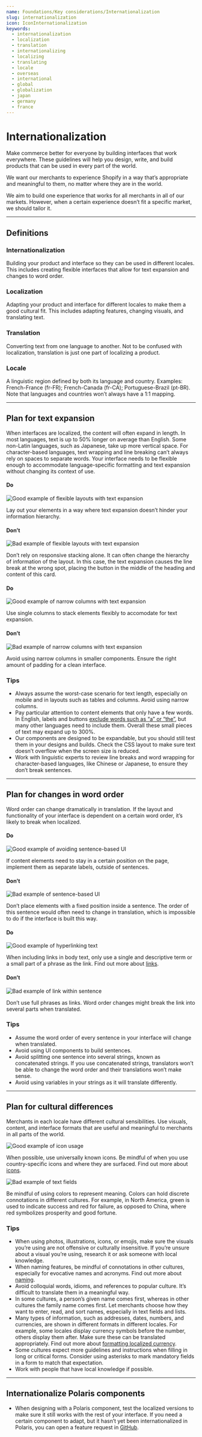 ```yaml
---
name: Foundations/Key considerations/Internationalization
slug: internationalization
icon: IconInternationalization
keywords:
  - internationalization
  - localization
  - translation
  - internationalizing
  - localizing
  - translating
  - locale
  - overseas
  - international
  - global
  - globalization
  - japan
  - germany
  - france
---
```


# Internationalization

Make commerce better for everyone by building interfaces that work everywhere. These guidelines will help you design, write, and build products that can be used in every part of the world.

We want our merchants to experience Shopify in a way that’s appropriate and meaningful to them, no matter where they are in the world.

We aim to build one experience that works for all merchants in all of our markets. However, when a certain experience doesn’t fit a specific market, we should tailor it.

---

## Definitions <!-- nav:skipsection -->

### Internationalization

Building your product and interface so they can be used in different locales. This includes creating flexible interfaces that allow for text expansion and changes to word order.

### Localization

Adapting your product and interface for different locales to make them a good cultural fit. This includes adapting features, changing visuals, and translating text.

### Translation

Converting text from one language to another. Not to be confused with localization, translation is just one part of localizing a product.

### Locale

A linguistic region defined by both its language and country. Examples:
French-France (fr-FR); French-Canada (fr-CA); Portuguese-Brazil (pt-BR). Note that languages and countries won’t always have a 1:1 mapping.

---

## Plan for text expansion

When interfaces are localized, the content will often expand in length. In most languages, text is up to 50% longer on average than English. Some non-Latin languages, such as Japanese, take up more vertical space. For character-based languages, text wrapping and line breaking can’t always rely on spaces to separate words. Your interface needs to be flexible enough to accommodate language-specific formatting and text expansion without changing its context of use.

<!-- usageblock -->

#### Do

![Good example of flexible layouts with text expansion](/public_images/internationalization-page/info-hierarchy-do@2x.png)

Lay out your elements in a way where text expansion doesn’t hinder your information hierarchy.

#### Don’t

![Bad example of flexible layouts with text expansion](/public_images/internationalization-page/info-hierarchy-dont@2x.png)

Don’t rely on responsive stacking alone. It can often change the hierarchy of information of the layout. In this case, the text expansion causes the line break at the wrong spot, placing the button in the middle of the heading and content of this card.

<!-- end -->

<!-- usageblock -->

#### Do

![Good example of narrow columns with text expansion](/public_images/internationalization-page/narrow-columns-do@2x.png)

Use single columns to stack elements flexibly to accomodate for text expansion.

#### Don’t

![Bad example of narrow columns with text expansion](/public_images/internationalization-page/narrow-columns-dont@2x.png)

Avoid using narrow columns in smaller components. Ensure the right amount of padding for a clean interface.

<!-- end -->

### Tips

- Always assume the worst-case scenario for text length, especially on mobile and in layouts such as tables and columns. Avoid using narrow columns.
- Pay particular attention to content elements that only have a few words. In English, labels and buttons [exclude words such as “a” or “the”](/content/actionable-language#section-buttons), but many other languages need to include them. Overall these small pieces of text may expand up to 300%.
- Our components are designed to be expandable, but you should still test them in your designs and builds. Check the CSS layout to make sure text doesn’t overflow when the screen size is reduced.
- Work with linguistic experts to review line breaks and word wrapping for character-based languages, like Chinese or Japanese, to ensure they don’t break sentences.

---

## Plan for changes in word order

Word order can change dramatically in translation. If the layout and functionality of your interface is dependent on a certain word order, it’s likely to break when localized.

<!-- usageblock -->

#### Do

![Good example of avoiding sentence-based UI](/public_images/internationalization-page/sentence-based-ui-do@2x.png)

If content elements need to stay in a certain position on the page, implement them as separate labels, outside of sentences.

#### Don’t

![Bad example of sentence-based UI](/public_images/internationalization-page/sentence-based-ui-dont@2x.png)

Don’t place elements with a fixed position inside a sentence. The order of this sentence would often need to change in translation, which is impossible to do if the interface is built this way.

<!-- end -->

<!-- usageblock -->

#### Do

![Good example of hyperlinking text](/public_images/internationalization-page/hyperlink-text-do@2x.png)

When including links in body text, only use a single and descriptive term or a small part of a phrase as the link. Find out more about [links](/content/actionable-language#section-links).

#### Don’t

![Bad example of link within sentence](/public_images/internationalization-page/hyperlink-text-dont@2x.png)

Don’t use full phrases as links. Word order changes might break the link into several parts when translated.

<!-- end -->

### Tips

- Assume the word order of every sentence in your interface will change when translated.
- Avoid using UI components to build sentences.
- Avoid splitting one sentence into several strings, known as concatenated strings. If you use concatenated strings, translators won’t be able to change the word order and their translations won’t make sense.
- Avoid using variables in your strings as it will translate differently.

---

## Plan for cultural differences

Merchants in each locale have different cultural sensibilities. Use visuals, content, and interface formats that are useful and meaningful to merchants in all parts of the world.

<!-- centeredcontent -->

![Good example of icon usage](/public_images/internationalization-page/icons-meaning@2x.png)

When possible, use universally known icons. Be mindful of when you use country-specific icons and where they are surfaced. Find out more about <a href="/design/icons#navigation">icons</a>.

<!-- end -->

<!-- centeredcontent -->

![Bad example of text fields](/public_images/internationalization-page/colors-cultural-context@2x.png)

Be mindful of using colors to represent meaning. Colors can hold discrete connotations in different cultures. For example, in North America, green is used to indicate success and red for failure, as opposed to China, where red symbolizes prosperity and good fortune.

<!-- end -->

### Tips

- When using photos, illustrations, icons, or emojis, make sure the visuals you’re using are not offensive or culturally insensitive. If you’re unsure about a visual you’re using, research it or ask someone with local knowledge.
- When naming features, be mindful of connotations in other cultures, especially for evocative names and acronyms. Find out more about [naming](/content/naming).
- Avoid colloquial words, idioms, and references to popular culture. It’s difficult to translate them in a meaningful way.
- In some cultures, a person’s given name comes first, whereas in other cultures the family name comes first. Let merchants choose how they want to enter, read, and sort names, especially in text fields and lists.
- Many types of information, such as addresses, dates, numbers, and currencies, are shown in different formats in different locales. For example, some locales display currency symbols before the number, others display them after. Make sure these can be translated appropriately. Find out more about [formatting localized currency](/foundations/formatting-localized-currency#navigation).
- Some cultures expect more guidelines and instructions when filling in long or critical forms. Consider using asterisks to mark mandatory fields in a form to match that expectation.
- Work with people that have local knowledge if possible.

---

## Internationalize Polaris components

- When designing with a Polaris component, test the localized versions to make sure it still works with the rest of your interface.
  If you need a certain component to adapt, but it hasn’t yet been internationalized in Polaris, you can open a feature request in [GitHub](https://github.com/Shopify/polaris-react/issues/).
